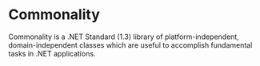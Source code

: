 ﻿# Commonality

Commonality is a .NET Standard (1.3) library of platform-independent, domain-independent 
classes which are useful to accomplish fundamental tasks in .NET applications.